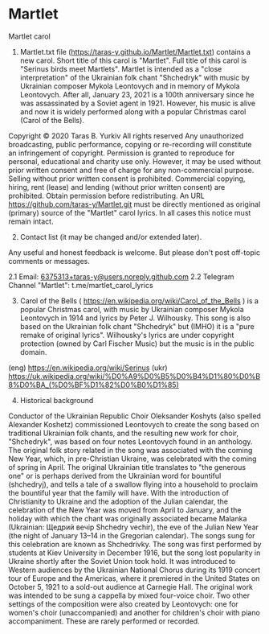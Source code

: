# Martlet
Martlet carol

1. Martlet.txt file (https://taras-y.github.io/Martlet/Martlet.txt) 
contains a new carol. Short title of this carol is "Martlet".
Full title of this carol is "Serinus birds meet Martlets".
Martlet is intended as a "close interpretation" of the Ukrainian folk chant "Shchedryk"
with music by Ukrainian composer Mykola Leontovych and in memory of Mykola Leontovych.
After all, January 23, 2021 is a 100th anniversary since he was assassinated by a Soviet agent in 1921.
However, his music is alive and now it is widely performed along with a popular Christmas carol
(Carol of the Bells).

Copyright © 2020 Taras B. Yurkiv All rights reserved
Any unauthorized broadcasting, public performance,
copying or re-recording will constitute an infringement of copyright.
Permission is granted to reproduce for personal, educational and charity use only.
However, it may be used without prior written consent and
free of charge for any non-commercial purpose.
Selling without prior written consent is prohibited.
Commercial copying, hiring, rent (lease) and lending
(without prior written consent) are prohibited.
Obtain permission before redistributing.
An URL https://github.com/taras-y/Martlet.git must be directly mentioned as original
(primary) source of the "Martlet" carol lyrics.
In all cases this notice must remain intact.

2. Contact list (it may be changed and/or extended later).

Any useful and honest feedback is welcome. But please don't post off-topic comments or messages.

2.1 Email: 6375313+taras-y@users.noreply.github.com
2.2 Telegram Channel "Martlet": t.me/martlet_carol_lyrics

3. Carol of the Bells ( https://en.wikipedia.org/wiki/Carol_of_the_Bells ) is a popular Christmas carol,
with music by Ukrainian composer Mykola Leontovych in 1914 and lyrics by Peter J. Wilhousky.
This song is also based on the Ukrainian folk chant "Shchedryk" but (IMHO) it is a "pure remake of original lyrics".
Wilhousky's lyrics are under copyright protection (owned by Carl Fischer Music) but the music is in the public domain.

(eng) https://en.wikipedia.org/wiki/Serinus
(ukr) https://uk.wikipedia.org/wiki/%D0%A9%D0%B5%D0%B4%D1%80%D0%B8%D0%BA_(%D0%BF%D1%82%D0%B0%D1%85)

4. Historical background

Conductor of the Ukrainian Republic Choir Oleksander Koshyts (also spelled Alexander Koshetz)
commissioned Leontovych to create the song based on traditional Ukrainian folk chants,
and the resulting new work for choir, "Shchedryk", was based on four notes Leontovych found in an anthology.
The original folk story related in the song was associated with the coming New Year,
which, in pre-Christian Ukraine, was celebrated with the coming of spring in April.
The original Ukrainian title translates to "the generous one" or is perhaps derived from
the Ukrainian word for bountiful (shchedryj), and tells a tale of a swallow flying into a household
to proclaim the bountiful year that the family will have.
With the introduction of Christianity to Ukraine and the adoption of the Julian calendar,
the celebration of the New Year was moved from April to January,
and the holiday with which the chant was originally associated became Malanka
(Ukrainian: Щедрий вечір Shchedry vechir), the eve of the Julian New Year
(the night of January 13–14 in the Gregorian calendar).
The songs sung for this celebration are known as Shchedrivky.
The song was first performed by students at Kiev University in December 1916,
but the song lost popularity in Ukraine shortly after the Soviet Union took hold.
It was introduced to Western audiences by the Ukrainian National Chorus
during its 1919 concert tour of Europe and the Americas,
where it premiered in the United States on October 5, 1921 to a sold-out audience at Carnegie Hall.
The original work was intended to be sung a cappella by mixed four-voice choir.
Two other settings of the composition were also created by Leontovych:
one for women's choir (unaccompanied) and another for children's choir with piano accompaniment.
These are rarely performed or recorded.

